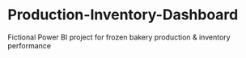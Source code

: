 # Production-Inventory-Dashboard
Fictional Power BI project for frozen bakery production &amp; inventory performance
